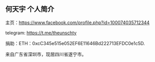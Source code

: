 ## 何天宇 个人简介

主页：https://www.facebook.com/profile.php?id=100074035712344

telegram: https://t.me/theunschty

捐助：ETH：0xcC345e515e052EF6E11646Bd222713EFDC0e1c5D.

来自广东省深圳市，现居四川省遂宁市。





